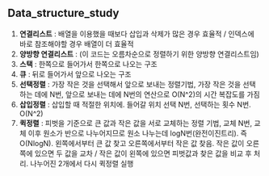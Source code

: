 ## Data_structure_study

1. **연결리스트** :
배열을 이용했을 때보다 삽입과 삭제가 많은 경우 효율적 / 인덱스에 바로 참조해야할 경우 배열이 더 효율적
2. **양방향 연결리스트** :
(이 코드는 오름차순으로 정렬하기 위한 양방향 연결리스트임)
3. **스택** :
한쪽으로 들어가서 한쪽으로 나오는 구조
4. **큐** :
뒤로 들어가서 앞으로 나오는 구조
5. **선택정렬** :
가장 작은 것을 선택해서 앞으로 보내는 정렬기법, 가장 작은 것을 선택하는 데에 N번, 앞으로 보내는 데에 N번의 연산으로 O(N^2)의 시간 복잡도를 가짐
6. **삽입정렬** :
삽입할 때 적절한 위치에. 들어갈 위치 선택 N번, 선택하는 횟수 N번. O(N^2)
7. **퀵정렬** :
피벗을 기준으로 큰 값과 작은 값을 서로 교체하는 정렬 기법, 교체 N번, 교체 이후 원소가 반으로 나누어지므로 원소 나누는데 logN번(완전이진트리). 즉 O(NlogN).
왼쪽에서부터 큰 값 찾고 오른쪽에서부터 작은 값 찾음. 작은 값이 오른쪽에 있으면 두 값을 교차 / 작은 값이 왼쪽에 있으면 피벗값과 찾은 값을 비교 후 처리. 나누어진 2개에서 다시 퀵정렬 실행

